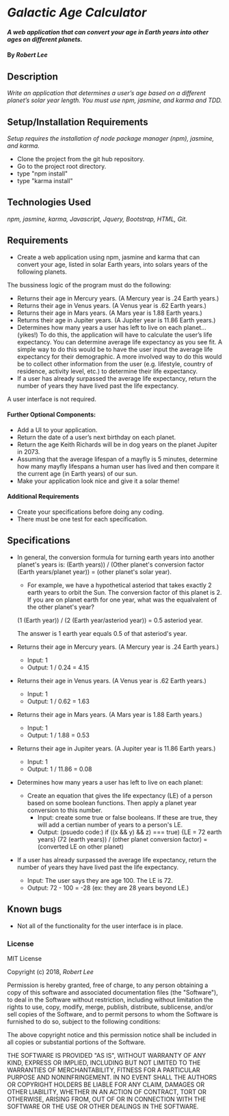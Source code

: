 # _Galactic Age Calculator_

#### _A web application that can convert your age in Earth years into other ages on different planets._

#### By _Robert Lee_

## Description

_Write an application that determines a user’s age based on a different planet’s solar year length.  You must use npm, jasmine, and karma and TDD._

## Setup/Installation Requirements

_Setup requires the installation of node package manager (npm), jasmine, and karma._

* Clone the project from the git hub repository.
* Go to the project root directory.
* type "npm install"
* type "karma install"


## Technologies Used

_npm, jasmine, karma, Javascript, Jquery, Bootstrap, HTML, Git._

## Requirements
* Create a web application using npm, jasmine and karma that can convert your age, listed in solar Earth years, into solars years of the following planets.

The bussiness logic of the program must do the following:

* Returns their age in Mercury years. (A Mercury year is .24 Earth years.)
* Returns their age in Venus years. (A Venus year is .62 Earth years.)
* Returns their age in Mars years. (A Mars year is 1.88 Earth years.)
* Returns their age in Jupiter years. (A Jupiter year is 11.86 Earth years.)
* Determines how many years a user has left to live on each planet… (yikes!) To do this, the application will have to calculate the user’s life expectancy. You can determine average life expectancy as you see fit. A simple way to do this would be to have the user input the average life expectancy for their demographic. A more involved way to do this would be to collect other information from the user (e.g. lifestyle, country of residence, activity level, etc.) to determine their life expectancy.
* If a user has already surpassed the average life expectancy, return the number of years they have lived past the life expectancy.

A user interface is not required.

#### Further Optional Components:
* Add a UI to your application.
* Return the date of a user’s next birthday on each planet.
* Return the age Keith Richards will be in dog years on the planet Jupiter in 2073.
* Assuming that the average lifespan of a mayfly is 5 minutes, determine how many mayfly lifespans a human user has lived and then compare it the current age (in Earth years) of our sun.
* Make your application look nice and give it a solar theme!

#### Additional Requirements
* Create your specifications before doing any coding.
* There must be one test for each specification.

## Specifications
* In general, the conversion formula for turning earth years into another planet's years is:
  (Earth years)) / (Other planet's conversion factor (Earth years/planet year)) = (other planet's solar year).
  * For example, we have a hypothetical asteriod that takes exactly 2 earth years to orbit the Sun.  The conversion factor of this planet is 2.  If you are on planet earth for one year, what was the equalvalent of the other planet's year?

  (1 (Earth year)) / (2 (Earth year/asteriod year)) = 0.5 asteriod year.

  The answer is 1 earth year equals 0.5 of that asteriod's year.

* Returns their age in Mercury years. (A Mercury year is .24 Earth years.)
  * Input:  1
  * Output: 1 / 0.24 = 4.15
* Returns their age in Venus years. (A Venus year is .62 Earth years.)
  * Input:  1
  * Output: 1 / 0.62 = 1.63
* Returns their age in Mars years. (A Mars year is 1.88 Earth years.)
  * Input:  1
  * Output: 1 / 1.88 = 0.53
* Returns their age in Jupiter years. (A Jupiter year is 11.86 Earth years.)
  * Input:  1
  * Output: 1 / 11.86 = 0.08
* Determines how many years a user has left to live on each planet:
  * Create an equation that gives the life expectancy (LE) of a person based on some boolean functions.  Then apply a planet year conversion to this number.
    * Input:  create some true or false booleans.  If these are true, they will add a certian number of years to a person's LE.
    * Output:  (psuedo code:)  if ((x && y) && z) === true) {LE = 72 earth years}
    (72 (earth years)) / (other planet conversion factor) = (converted LE on other planet)
* If a user has already surpassed the average life expectancy, return the number of years they have lived past the life expectancy.
  * Input:  The user says they are age 100.  The LE is 72.
  * Output:  72 - 100 = -28 (ex: they are 28 years beyond LE.)

## Known bugs

* Not all of the functionality for the user interface is in place.

### License

MIT License

Copyright (c) 2018, _Robert Lee_

Permission is hereby granted, free of charge, to any person obtaining a copy of this software and associated documentation files (the "Software"), to deal in the Software without restriction, including without limitation the rights to use, copy, modify, merge, publish, distribute, sublicense, and/or sell
copies of the Software, and to permit persons to whom the Software is furnished to do so, subject to the following conditions:

The above copyright notice and this permission notice shall be included in all copies or substantial portions of the Software.

THE SOFTWARE IS PROVIDED "AS IS", WITHOUT WARRANTY OF ANY KIND, EXPRESS OR IMPLIED, INCLUDING BUT NOT LIMITED TO THE WARRANTIES OF MERCHANTABILITY, FITNESS FOR A PARTICULAR PURPOSE AND NONINFRINGEMENT. IN NO EVENT SHALL THE AUTHORS OR COPYRIGHT HOLDERS BE LIABLE FOR ANY CLAIM, DAMAGES OR OTHER LIABILITY, WHETHER IN AN ACTION OF CONTRACT, TORT OR OTHERWISE, ARISING FROM,
OUT OF OR IN CONNECTION WITH THE SOFTWARE OR THE USE OR OTHER DEALINGS IN THE SOFTWARE.
